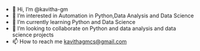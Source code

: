 - 👋 Hi, I’m @kavitha-gm
- 👀 I’m interested in Automation in Python,Data Analysis and Data Science
- 🌱 I’m currently learning Python and Data Science 
- 💞️ I’m looking to collaborate on Python and data analysis and data science projects
- 📫 How to reach me kavithagmcs@gmail.com

<!---
kavitha-gm/kavitha-gm is a ✨ special ✨ repository because its `README.md` (this file) appears on your GitHub profile.
You can click the Preview link to take a look at your changes.
--->

